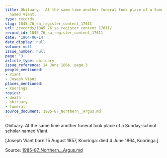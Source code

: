 ```yaml
---
title: Obituary.  At the same time another funeral took place of a Sunday-school scholar
  named Viant.
type: records
slug: 1845_76_sa_register_content_17611
url: /records/1845_76_sa_register_content_17611/
record_id: 1845_76_sa_register_content_17611
date: '1864-06-14'
date_display: null
volume: null
issue_number: null
page: '3'
article_type: obituary
issue_reference: 14 June 1864, page 3
people_mentioned:
- Viant
- Joseph Viant
places_mentioned:
- Kooringa
topics:
- death
- obituary
- funeral
source_document: 1985-87_Northern__Argus.md
---
```


Obituary.  At the same time another funeral took place of a Sunday-school scholar named Viant.

[Joseph Viant born 15 August 1857, Kooringa: died 4 June 1864, Kooringa.]

Source: [1985-87_Northern__Argus.md](/downloads/markdown/1985-87_Northern__Argus.md)
